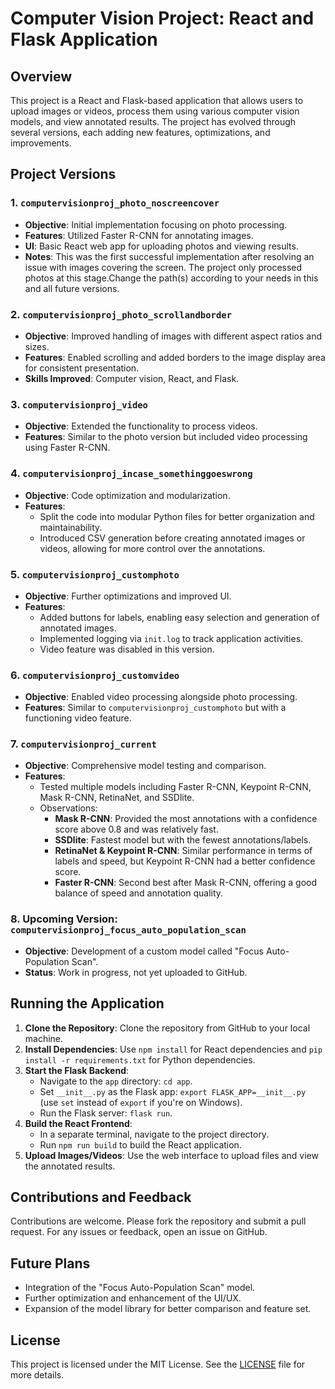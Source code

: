 # Computer Vision Project: React and Flask Application

## Overview

This project is a React and Flask-based application that allows users to upload images or videos, process them using various computer vision models, and view annotated results. The project has evolved through several versions, each adding new features, optimizations, and improvements.

## Project Versions

### 1. `computervisionproj_photo_noscreencover`
- **Objective**: Initial implementation focusing on photo processing.
- **Features**: Utilized Faster R-CNN for annotating images.
- **UI**: Basic React web app for uploading photos and viewing results.
- **Notes**: This was the first successful implementation after resolving an issue with images covering the screen. The project only processed photos at this stage.Change the path(s) according to your needs in this and all future versions.

### 2. `computervisionproj_photo_scrollandborder`
- **Objective**: Improved handling of images with different aspect ratios and sizes.
- **Features**: Enabled scrolling and added borders to the image display area for consistent presentation.
- **Skills Improved**: Computer vision, React, and Flask.

### 3. `computervisionproj_video`
- **Objective**: Extended the functionality to process videos.
- **Features**: Similar to the photo version but included video processing using Faster R-CNN.

### 4. `computervisionproj_incase_somethinggoeswrong`
- **Objective**: Code optimization and modularization.
- **Features**: 
  - Split the code into modular Python files for better organization and maintainability.
  - Introduced CSV generation before creating annotated images or videos, allowing for more control over the annotations.

### 5. `computervisionproj_customphoto`
- **Objective**: Further optimizations and improved UI.
- **Features**: 
  - Added buttons for labels, enabling easy selection and generation of annotated images.
  - Implemented logging via `init.log` to track application activities.
  - Video feature was disabled in this version.

### 6. `computervisionproj_customvideo`
- **Objective**: Enabled video processing alongside photo processing.
- **Features**: Similar to `computervisionproj_customphoto` but with a functioning video feature.

### 7. `computervisionproj_current`
- **Objective**: Comprehensive model testing and comparison.
- **Features**: 
  - Tested multiple models including Faster R-CNN, Keypoint R-CNN, Mask R-CNN, RetinaNet, and SSDlite.
  - Observations:
    - **Mask R-CNN**: Provided the most annotations with a confidence score above 0.8 and was relatively fast.
    - **SSDlite**: Fastest model but with the fewest annotations/labels.
    - **RetinaNet & Keypoint R-CNN**: Similar performance in terms of labels and speed, but Keypoint R-CNN had a better confidence score.
    - **Faster R-CNN**: Second best after Mask R-CNN, offering a good balance of speed and annotation quality.

### 8. Upcoming Version: `computervisionproj_focus_auto_population_scan`
- **Objective**: Development of a custom model called "Focus Auto-Population Scan".
- **Status**: Work in progress, not yet uploaded to GitHub.

## Running the Application

1. **Clone the Repository**: Clone the repository from GitHub to your local machine.
2. **Install Dependencies**: Use `npm install` for React dependencies and `pip install -r requirements.txt` for Python dependencies.
3. **Start the Flask Backend**:
   - Navigate to the `app` directory: `cd app`.
   - Set `__init__.py` as the Flask app: `export FLASK_APP=__init__.py` (use `set` instead of `export` if you're on Windows).
   - Run the Flask server: `flask run`.
4. **Build the React Frontend**:
   - In a separate terminal, navigate to the project directory.
   - Run `npm run build` to build the React application.
5. **Upload Images/Videos**: Use the web interface to upload files and view the annotated results.

## Contributions and Feedback

Contributions are welcome. Please fork the repository and submit a pull request. For any issues or feedback, open an issue on GitHub.

## Future Plans

- Integration of the "Focus Auto-Population Scan" model.
- Further optimization and enhancement of the UI/UX.
- Expansion of the model library for better comparison and feature set.

## License

This project is licensed under the MIT License. See the [LICENSE](LICENSE) file for more details.